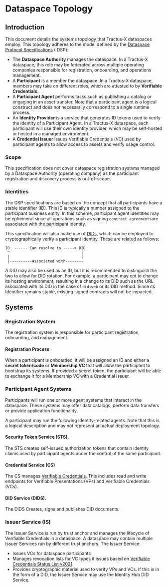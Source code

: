# Dataspace Topology

## Introduction

This document details the systems topology that Tractus-X dataspaces employ. This topology adheres to the model defined
by the [Dataspace Protocol Specifications](https://docs.internationaldataspaces.org/dataspace-protocol/overview/model) (
DSP):

- The **Dataspace Authority** manages the dataspace. In a Tractus-X dataspace, this role may be federated across
  multiple operating companies responsible for registration, onboarding, and operations management.
- A **Participant** is a member the dataspace. In a Tractus-X dataspace, members may take on different roles, which are
  attested to by **Verifiable Credentials**.
- A **Participant Agent** performs tasks such as publishing a catalog or engaging in an asset transfer. Note that a
  participant agent is a logical construct and does not necessarily correspond to a single runtime process.
- An **Identity Provider** is a service that generates ID tokens used to verify the identity of a Participant Agent. In
  a Tractus-X dataspace, each participant will use their own identity provider, which may be self-hosted or hosted in a
  managed environment.
- A **Credential Issuer** issues Verifiable Credentials (VC) used by participant agents to allow access to assets and
  verify usage control.

### Scope

This specification does not cover dataspace registration systems managed by a Dataspace Authority (operating company) as
the participant registration and discovery process is out-of-scope.

### Identities

The DSP specifications are based on the concept that all participants have a stable identifier (ID). This ID is
typically a number assigned to the participant business entity. In this scheme, participant agent identities may be
ephemeral since all operations such as signing `contract agreements`are associated with the participant identity.

This specification will also make use of [DIDs](https://github.com/w3c/did-core), which can be employed to
cryptographically verify a participant identity. These are related as follows:

```
ID  ------ Can resolve to -----> DID
 ^                                |
 |                                |
 |----------Associated with--------                               
```

A DID may also be used as an ID, but it is recommended to distinguish the two to allow for DID rotation. For example, a
participant may opt to change its hosting environment, resulting in a change to its DID such as the URL associated with
its DID in the case of `did:web` or its DID method. Since its Identifier remains stable, existing signed contracts will
not be impacted.

## Systems

### Registration System

The registration system is responsible for participant registration, onboarding, and management.

#### Registration Process

When a participant is onboarded, it will be assigned an ID and either a **secret token/code** or **Membership VC** that
will allow the participant to bootstrap its systems. If provided a secret token, the participant will be able to
exchange it for a Membership VC with a Credential Issuer.

### Participant Agent Systems

Participants will run one or more agent systems that interact in the dataspace. These systems may offer data catalogs,
perform data transfers or provide application functionality.

A participant may run the following identity-related agents. Note that this is a logical description and may not
represent an actual deployment topology.

#### Security Token Service (STS).

The STS creates self-issued authorization tokens that contain identity claims used by participant agents under the
control of the same participant.

#### Credential Service (CS)

The CS manages [Verifiable Credentials](https://www.w3.org/TR/vc-data-model/). This includes read and write endpoints
for Verifiable Presentations (VPs) and Verifiable Credentials (VCs).

#### DID Service (DIDS).

The DIDS Creates, signs and publishes DID documents.

### Issuer Service (IS)

The Issuer Service is run by trust anchor and manages the lifecycle of Verifiable Credentials in a dataspace. A
dataspace may contain multiple Issuer Services run by different trust anchors. The Issuer Service:

- Issues VCs for dataspace participants
- Manages revocation lists for VC types it issues based
  on [Verifiable Credentials Status List v2021](https://www.w3.org/TR/vc-status-list/).
- Provides cryptographic material used to verify VPs and VCs. If this is in the form of a DID, the Issuer Service may
  use the Identity Hub DID Service.  
